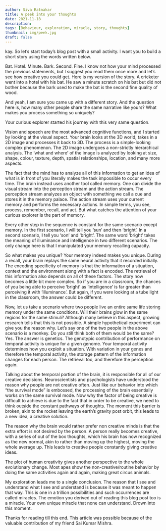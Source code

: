 ```yaml
---
author: Siva Ratnakar
title: A peek into your thoughts
date: 2021-11-18
description: 
tags: [Behaviour, exploration, miracle, story, thoughts]
thumbnail: img/peek.jpg
draft: false
---
```


kay. So let’s start today’s blog post with a small activity. I want you to build a short story using the words written below.

Bat. Hotel. Minute. Bark. Second. Fine.  I know not how your mind processed the previous statements, but I suggest you read them once more and let’s see how creative you could get. Here is my version of the story. A cricketer went into a hotel with his bat. He saw a minute scratch on his bat but did not bother because the bark used to make the bat is the second fine quality of wood.

And yeah, I am sure you came up with a different story. And the question here is, how many other people share the same narrative like yours? What makes you process something so uniquely?

Your curious explorer started his journey with this very same question.

Vision and speech are the most advanced cognitive functions, and I started by looking at the visual aspect. Your brain looks at the 3D world, takes in a 2D image and processes it back to 3D. The process is a simple-looking complex phenomenon. The 2D image undergoes a non-strictly hierarchical analysis. The ‘what and where’ of the image is analyzed by looking at size, shape, colour, texture, depth, spatial relationships, location, and many more aspects.

The fact that the mind has to analyze all of this information to get an idea of what is in front of you literally makes the task impossible to occur every time. The brain instead uses another tool called memory. One can divide the visual stream into the perception stream and the action stream. The perception stream analyzes an object with something we call a cue and stores it in the memory palace. The action stream uses your current memory and performs the necessary actions. In simple terms, you see, process, remember, recall, and act. But what catches the attention of your curious explorer is the part of memory.

Every other step in the sequence is constant for the same scenario except memory. In the first scenario, I will tell you ‘sun’ and then ‘bright’. In a second scenario, I tell you ‘son’ and ‘bright’. The same word ‘bright’ takes the meaning of illuminance and intelligence in two different scenarios. The only change here is that I manipulated your memory recalling capacity.

So what makes you unique? Your memory indeed makes you unique. During a recall, your brain replays the same neural activity that it recorded initially. The encoding specificity of memory is that the information of a situation, context and the environment along with a fact is encoded. The retrieval of this information also depends on all of these factors. The story now becomes a little bit more complex. So if you are in a classroom, the chances of you being able to perceive ‘bright’ as ‘intelligence’ is far greater than perceiving it with ‘illuminance’. But again, if you were looking at a tube light in the classroom, the answer could be different.

Now, let us take a scenario where two people live an entire same life storing memory under the same conditions. Will their brains glow in the same regions for the same stimuli? Although many believe in this aspect, growing research tells that this is not possible. A simple hypothetical experiment can give you the reason why. Let’s say one of the two people in the above scenario is a monkey. Do you still think both of them would be the same? Yes. The answer is genetics. The genotypic contribution of performance on temporal activity is unique for a given genome. Your temporal activity determines how you exploit a situation. With variation in your genes and therefore the temporal activity, the storage pattern of the information changes for each person. The retrieval too, and therefore the perception again.

Talking about the temporal portion of the brain, it is responsible for all of our creative decisions. Neuroscientists and psychologists have understood the reason why people are not creative often. Just like our behavior into which “the survival mode” is embossed, the processing of the brain essentially works on the same survival mode. Now why the factor of being creative is difficult to achieve is due to the fact that in order to be creative, we need to think outside the constant pathways of thoughts. The moment this barrier is broken, akin to the rocket leaving the earth’s gravity post orbit, this leads to a new idea, a creative solution.

The reason why the brain would rather prefer non creative minds is that the extra effort is not desired by the person. A person really becomes creative, with a series of out of the box thoughts, which his brain has now recognized as the new normal, akin to rather than moving up the highest, moving the whole average up. This leads to creative people constantly giving creative ideas.

The plot of human creativity gives another perspective to the whole evolutionary change. Most apes show the non-creative/routine behavior by doing the same activities again and again, making great circus animals.

My exploration leads me to a single conclusion. The reason that I see and understand what I see and understand is because it was meant to happen that way. This is one in a trillion possibilities and such occurrences are called miracles. The emotion you derived out of reading this blog post too is a miracle. Your own unique miracle that none can understand. Drown into this moment.

Thanks for reading till this end. This article was possible because of the valuable contribution of my friend Sai Kumar Mishra.